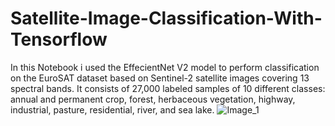 # Satellite-Image-Classification-With-Tensorflow
 


In this Notebook i used the EffecientNet V2 model to perform classification on the EuroSAT dataset based on Sentinel-2 satellite images covering 13 spectral bands. It consists of 27,000 labeled samples of 10 different classes: annual and permanent crop, forest, herbaceous vegetation, highway, industrial, pasture, residential, river, and sea lake.
![Image_1](https://github.com/Overlrd/Satellite-Image-Classification-With-Tensorflow/blob/main/class_samples.png)

